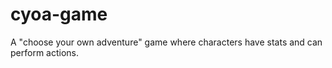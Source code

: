 # cyoa-game
A "choose your own adventure" game where characters have stats and can perform actions.
